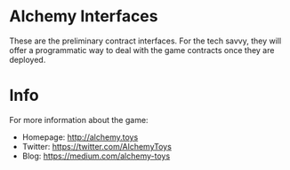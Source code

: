 # Alchemy Interfaces

These are the preliminary contract interfaces. For the tech savvy, they will offer a programmatic way to deal with the game contracts once they are deployed.

# Info

For more information about the game:

- Homepage: http://alchemy.toys
- Twitter: https://twitter.com/AlchemyToys
- Blog: https://medium.com/alchemy-toys
